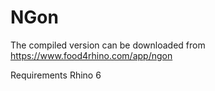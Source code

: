 # NGon

The compiled version can be downloaded from
https://www.food4rhino.com/app/ngon

Requirements
Rhino 6

